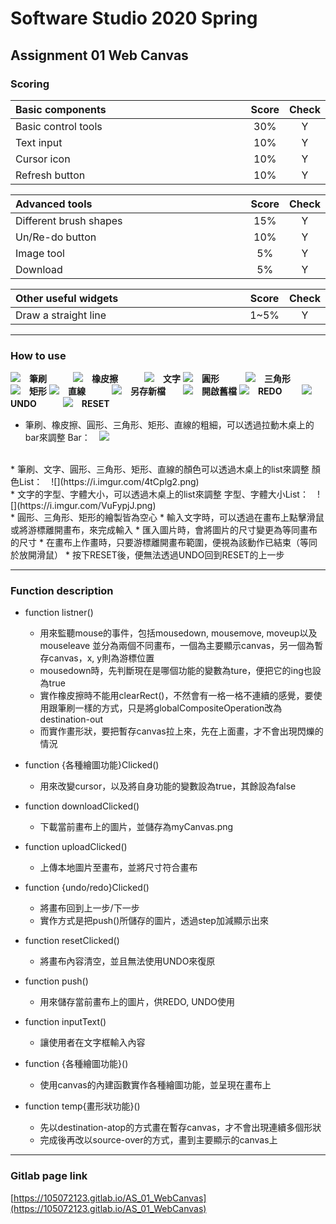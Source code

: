 # Software Studio 2020 Spring
## Assignment 01 Web Canvas


### Scoring

| **Basic components**                             | **Score** | **Check** |
| :----------------------------------------------- | :-------: | :-------: |
| Basic control tools                              | 30%       | Y         |
| Text input                                       | 10%       | Y         |
| Cursor icon                                      | 10%       | Y         |
| Refresh button                                   | 10%       | Y         |

| **Advanced tools**                               | **Score** | **Check** |
| :----------------------------------------------- | :-------: | :-------: |
| Different brush shapes                           | 15%       | Y         |
| Un/Re-do button                                  | 10%       | Y         |
| Image tool                                       | 5%        | Y         |
| Download                                         | 5%        | Y         |

| **Other useful widgets**                         | **Score** | **Check** |
| :----------------------------------------------- | :-------: | :-------: |
| Draw a straight line                             | 1~5%      | Y         |

---

### How to use 

![](https://i.imgur.com/Ka3Rh1Y.png)　**筆刷**　　　![](https://i.imgur.com/WBkS3AV.png)　**橡皮擦**　　　![](https://i.imgur.com/2uH1PFx.png)　**文字**
![](https://i.imgur.com/0MeQvaS.png)　**圓形**　　　![](https://i.imgur.com/ZGbJnxl.png)　**三角形**　　　![](https://i.imgur.com/Ejxy00M.png)　**矩形**
![](https://i.imgur.com/m7NR8Jq.png)　**直線**　　　![](https://i.imgur.com/f3TKCep.png)　**另存新檔**　　![](https://i.imgur.com/A3allYe.png)　**開啟舊檔**
![](https://i.imgur.com/8wXHR7r.png)　**REDO**　 　![](https://i.imgur.com/UFSaipM.png)　**UNDO**　　　![](https://i.imgur.com/jjQknO0.png)　**RESET**
<br>
* 筆刷、橡皮擦、圓形、三角形、矩形、直線的粗細，可以透過拉動木桌上的bar來調整
Bar：　![](https://i.imgur.com/aj3wQpv.png)
<br>
* 筆刷、文字、圓形、三角形、矩形、直線的顏色可以透過木桌上的list來調整
顏色List：　![](https://i.imgur.com/4tCplg2.png)
<br>
* 文字的字型、字體大小，可以透過木桌上的list來調整
字型、字體大小List：　![](https://i.imgur.com/VuFypjJ.png)
<br>
* 圓形、三角形、矩形的繪製皆為空心
* 輸入文字時，可以透過在畫布上點擊滑鼠或將游標離開畫布，來完成輸入
* 匯入圖片時，會將圖片的尺寸變更為等同畫布的尺寸
* 在畫布上作畫時，只要游標離開畫布範圍，便視為該動作已結束（等同於放開滑鼠）
* 按下RESET後，便無法透過UNDO回到RESET的上一步

---

### Function description

* function listner()
    * 用來監聽mouse的事件，包括mousedown, mousemove, moveup以及mouseleave
    並分為兩個不同畫布，一個為主要顯示canvas，另一個為暫存canvas，x, y則為游標位置
    * mousedown時，先判斷現在是哪個功能的變數為ture，便把它的ing也設為true
    * 實作橡皮擦時不能用clearRect()，不然會有一格一格不連續的感覺，要使用跟筆刷一樣的方式，只是將globalCompositeOperation改為destination-out
    * 而實作畫形狀，要把暫存canvas拉上來，先在上面畫，才不會出現閃爍的情況

* function {各種繪圖功能}Clicked()
    * 用來改變cursor，以及將自身功能的變數設為true，其餘設為false
 
* function downloadClicked()
    * 下載當前畫布上的圖片，並儲存為myCanvas.png

* function uploadClicked()
    * 上傳本地圖片至畫布，並將尺寸符合畫布

* function {undo/redo}Clicked()
    * 將畫布回到上一步/下一步
    * 實作方式是把push()所儲存的圖片，透過step加減顯示出來

* function resetClicked() 
    * 將畫布內容清空，並且無法使用UNDO來復原

* function push()
    * 用來儲存當前畫布上的圖片，供REDO, UNDO使用

* function inputText()
    * 讓使用者在文字框輸入內容

* function {各種繪圖功能}()
    * 使用canvas的內建函數實作各種繪圖功能，並呈現在畫布上

* function temp{畫形狀功能}()
    * 先以destination-atop的方式畫在暫存canvas，才不會出現連續多個形狀
    * 完成後再改以source-over的方式，畫到主要顯示的canvas上

---

### Gitlab page link

[https://105072123.gitlab.io/AS_01_WebCanvas](https://105072123.gitlab.io/AS_01_WebCanvas)

<style>
table th{
    width: 100%;
}
</style>
